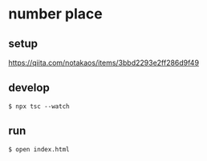 # number place

## setup
https://qiita.com/notakaos/items/3bbd2293e2ff286d9f49

## develop
```
$ npx tsc --watch
```

## run
```
$ open index.html
```
